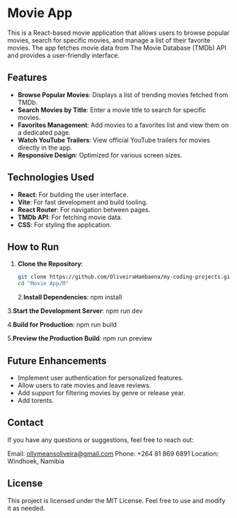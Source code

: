 # Movie App

This is a React-based movie application that allows users to browse popular movies, search for specific movies, and manage a list of their favorite movies. The app fetches movie data from The Movie Database (TMDb) API and provides a user-friendly interface.

## Features

- **Browse Popular Movies**: Displays a list of trending movies fetched from TMDb.
- **Search Movies by Title**: Enter a movie title to search for specific movies.
- **Favorites Management**: Add movies to a favorites list and view them on a dedicated page.
- **Watch YouTube Trailers**: View official YouTube trailers for movies directly in the app.
- **Responsive Design**: Optimized for various screen sizes.

## Technologies Used

- **React**: For building the user interface.
- **Vite**: For fast development and build tooling.
- **React Router**: For navigation between pages.
- **TMDb API**: For fetching movie data.
- **CSS**: For styling the application.

## How to Run

1. **Clone the Repository**:
   ```bash
   git clone https://github.com/OliveiraHambaena/my-coding-projects.git
   cd "Movie App/M"
   ```
   2.**Install Dependencies**:
   npm install

3.**Start the Development Server**:
npm run dev

4.**Build for Production**:
npm run build

5.**Preview the Production Build**:
npm run preview

## Future Enhancements

- Implement user authentication for personalized features.
- Allow users to rate movies and leave reviews.
- Add support for filtering movies by genre or release year.
- Add torents.

## Contact

If you have any questions or suggestions, feel free to reach out:

Email: ollymeansoliveira@gmail.com
Phone: +264 81 869 6891
Location: Windhoek, Namibia

## License

This project is licensed under the MIT License. Feel free to use and modify it as needed.
